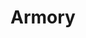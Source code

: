 ---
layout: building
title: "Armory"
alternative_name: 
built: "1920-21 Burned: 1922 Rebuilt: 1923"
addition: "1941 Major Remodeling: 1955-56"
architect: 
    - "Proudfoot, Bird & Rawson"
    - "Brooks, Borg"
contractor: 
    - "Supt. Thos. Sloss"
    - "Structural Steel: Pittsburgh-Des Moines Steel Co."
    - "General: Lippert Brothers, Inc."
razed: 
author:
rights: Public Domain
source: Iowa State University Library, University Archives
publication-date: 1980 
---